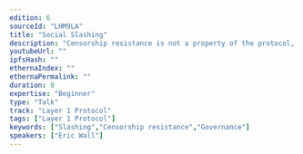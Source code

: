 ```yaml
---
edition: 6
sourceId: "LHM9LA"
title: "Social Slashing"
description: "Censorship resistance is not a property of the protocol, it is a property of the community. The Ethereum community controls one of the most powerful tools in the crypto universe to combat censorship—but no one currently knows exactly how to use it. Swing by this talk to prepare yourself. What's at stake? Everything."
youtubeUrl: ""
ipfsHash: ""
ethernaIndex: ""
ethernaPermalink: ""
duration: 0
expertise: "Beginner"
type: "Talk"
track: "Layer 1 Protocol"
tags: ["Layer 1 Protocol"]
keywords: ["Slashing","Censorship resistance","Governance"]
speakers: ["Eric Wall"]
---
```

